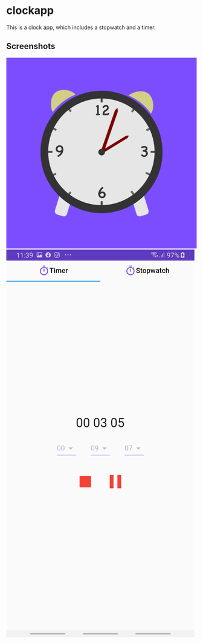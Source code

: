 # clockapp

This is a clock app, which includes a stopwatch and a timer.

## Screenshots

![App Icon](/github_images/clockicon.png)
![Timer Body](/github_images/body.jpg)
